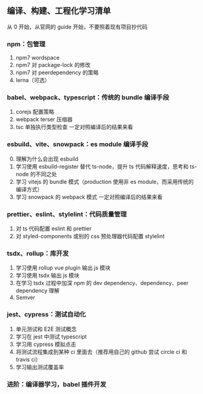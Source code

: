 ## 编译、构建、工程化学习清单

从 0 开始，从官网的 guide 开始，不要照着现有项目抄代码

### npm：包管理

1. npm7 wordspace
2. npm7 对 package-lock 的修改
3. npm7 对 peerdependency 的策略
4. lerna（可选）

### babel、webpack、typescript：传统的 bundle 编译手段

1. corejs 配置策略
2. webpack terser 压缩器
3. tsc 单独执行类型检查
   一定对照编译后的结果来看

### esbuild、vite、snowpack：es module 编译手段

0. 理解为什么会出现 esbuild
1. 学习使用 esbuild-register 替代 ts-node，提升 ts 代码解释速度，思考和 ts-node 的不同之处
2. 学习 vitejs 的 bundle 模式（production 使用非 es module，而采用传统的编译方式）
3. 学习 snowpack 的 webpack 模式
   一定对照编译后的结果来看

### prettier、eslint、stylelint：代码质量管理

1. 对 ts 代码配置 eslint 和 prettier
2. 对 styled-components 或别的 css 预处理器代码配置 stylelint

### tsdx、rollup：库开发

1. 学习使用 rollup vue plugin 输出 js 模块
2. 学习使用 tsdx 输出 js 模块
3. 在学习 tsdx 过程中加深 npm 的 dev dependency、dependency、peer dependency 理解
4. Semver

### jest、cypress：测试自动化

1. 单元测试和 E2E 测试概念
2. 学习在 jest 中测试 typescript
3. 学习用 cypress 模拟点击
4. 将测试流程集成到某种 ci 里面去（推荐用自己的 github 尝试 circle ci 和 travis ci）
5. 学习输出测试覆盖率

### 进阶：编译器学习，babel 插件开发
